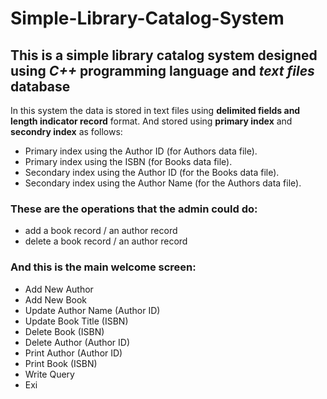 # Simple-Library-Catalog-System
## This is a simple library catalog system designed using *C++* programming language and *text files* database

In this system the data is stored in text files using **delimited fields and length indicator record** format.
And stored using **primary index** and **secondry index** as follows:
- Primary index using the Author ID (for Authors data file). 
- Primary index using the ISBN (for Books data file). 
- Secondary index using the Author ID (for the Books data file). 
- Secondary index using the Author Name (for the Authors data file).

### These are the operations that the admin could do:
- add a book record / an author record
- delete a book record / an author record

### And this is the main welcome screen:
- Add New Author
- Add New Book 
- Update Author Name (Author ID) 
- Update Book Title (ISBN) 
- Delete Book (ISBN) 
- Delete Author (Author ID) 
- Print Author (Author ID) 
- Print Book (ISBN) 
- Write Query 
- Exi
